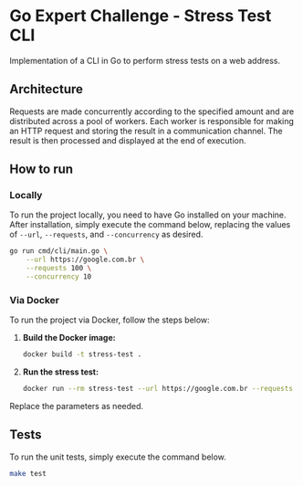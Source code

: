 # Go Expert Challenge - Stress Test CLI

Implementation of a CLI in Go to perform stress tests on a web address.

## Architecture

Requests are made concurrently according to the specified amount and are distributed across a pool of workers. Each worker is responsible for making an HTTP request and storing the result in a communication channel. The result is then processed and displayed at the end of execution.

## How to run

### Locally

To run the project locally, you need to have Go installed on your machine. After installation, simply execute the command below, replacing the values of `--url`, `--requests`, and `--concurrency` as desired.

```sh
go run cmd/cli/main.go \
    --url https://google.com.br \
    --requests 100 \
    --concurrency 10
```

### Via Docker

To run the project via Docker, follow the steps below:

1. **Build the Docker image:**
   ```sh
   docker build -t stress-test .
   ```

2. **Run the stress test:**
   ```sh
   docker run --rm stress-test --url https://google.com.br --requests 100 --concurrency 10
   ```

Replace the parameters as needed.

## Tests

To run the unit tests, simply execute the command below.

```sh
make test
```